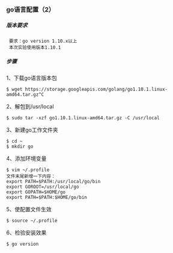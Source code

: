 ### go语言配置（2）
##### 版本要求
```
 要求：go version 1.10.x以上
 本次实验使用版本1.10.1
```
##### 步骤
1、下载go语言版本包
```
$ wget https://storage.googleapis.com/golang/go1.10.1.linux-amd64.tar.gz^C
```
2、解包到/usr/local
```
$ sudo tar -xzf go1.10.1.linux-amd64.tar.gz -C /usr/local
```
3、新建go工作文件夹
```
$ cd ~
$ mkdir go
```
4、添加环境变量
```
$ vim ~/.profile
文件末尾新增一下内容：
export PATH=$PATH:/usr/local/go/bin
export GOROOT=/usr/local/go
export GOPATH=$HOME/go
export PATH=$PATH:$HOME/go/bin
```
5、使配置文件生效
```
$ source ~/.profile
```
6、检验安装效果
```
$ go version
```
